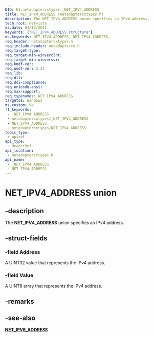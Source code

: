 ```yaml
---
UID: NS:netadaptercxtypes._NET_IPV4_ADDRESS
title: NET_IPV4_ADDRESS (netadaptercxtypes.h)
description: The NET_IPV4_ADDRESS union specifies an IPv4 address.
tech.root: netvista
ms.date: 04/15/2021
keywords: ["NET_IPV4_ADDRESS structure"]
ms.keywords: NET_IPV4_ADDRESS, NET_IPV4_ADDRESS,
req.header: netadaptercxtypes.h
req.include-header: netadaptercx.h
req.target-type: 
req.target-min-winverclnt: 
req.target-min-winversvr: 
req.kmdf-ver: 
req.umdf-ver: 2.33 
req.lib: 
req.dll: 
req.ddi-compliance: 
req.unicode-ansi: 
req.max-support: 
req.typenames: NET_IPV4_ADDRESS
targetos: Windows
ms.custom: Vb
f1_keywords:
 - _NET_IPV4_ADDRESS
 - netadaptercxtypes/_NET_IPV4_ADDRESS
 - NET_IPV4_ADDRESS
 - netadaptercxtypes/NET_IPV4_ADDRESS
topic_type:
 - apiref
api_type:
 - HeaderDef
api_location:
 - netadaptercxtypes.h
api_name:
 - _NET_IPV4_ADDRESS
 - NET_IPV4_ADDRESS
---
```


# NET_IPV4_ADDRESS union


## -description

The **NET_IPV4_ADDRESS** union specifies an IPv4 address.

## -struct-fields

### -field Address

A UINT32 value that represents the IPv4 address.

### -field Value

A UINT8 array that represents the IPv4 address.


## -remarks

## -see-also

[**NET_IPV6_ADDRESS**](ns-netadaptercxtypes-net_ipv6_address.md)

